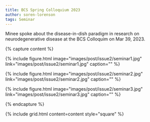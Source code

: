 ```yaml
---
title: BCS Spring Colloquium 2023
author: soren-lorenson
tags: Seminar
---
```


Minee spoke about the disease-in-dish paradigm in research on neurodegenerative disease at the BCS Colloquim on Mar 39, 2023.

{% capture content %}

{%
  include figure.html
  image="images/post/issue2/seminar1.jpg"
  link="images/post/issue2/seminar1.jpg"
  caption=""
%}

{%
  include figure.html
  image="images/post/issue2/seminar2.jpg"
  link="images/post/issue2/seminar2.jpg"
  caption=""
%}

{%
  include figure.html
  image="images/post/issue2/seminar3.jpg"
  link="images/post/issue2/seminar3.jpg"
  caption=""
%}

{% endcapture %}

{%
  include grid.html
  content=content
  style="square"
%}
